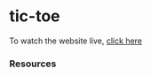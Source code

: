 # tic-toe

To watch the website live, [click here](https://Subhash91134857.github.io/tic-toe/)


### Resources

